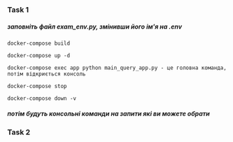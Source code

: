 ### Task 1

##### заповніть файл exam_env.py, змінивши його ім'я на .env

```
docker-compose build

docker-compose up -d

docker-compose exec app python main_query_app.py - це головна команда, потім відкриється консоль

docker-compose stop

docker-compose down -v

```

##### потім будуть консольні команди на запити які ви можете обрати



### Task 2






